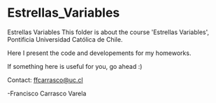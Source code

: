 # Estrellas_Variables
Estrellas Variables
This folder is about the course 'Estrellas Variables', Pontificia Universidad Católica de Chile.

Here I present the code and developements for my homeworks.

If something here is useful for you, go ahead :)

Contact: ffcarrasco@uc.cl

-Francisco Carrasco Varela
